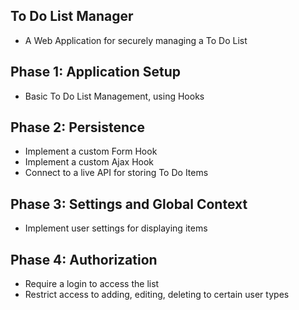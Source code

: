 ## To Do List Manager
- A Web Application for securely managing a To Do List


## Phase 1: Application Setup
* Basic To Do List Management, using Hooks
## Phase 2: Persistence
* Implement a custom Form Hook
* Implement a custom Ajax Hook
* Connect to a live API for storing To Do Items
## Phase 3: Settings and Global Context
* Implement user settings for displaying items
## Phase 4: Authorization
* Require a login to access the list
* Restrict access to adding, editing, deleting to certain user types